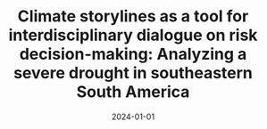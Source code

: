 ---
title: "Climate storylines as a tool for interdisciplinary dialogue on risk decision-making: Analyzing a severe drought in southeastern South America"
collection: publications
permalink: /publication/2024-01-01-Climate-storylines-as-a-tool-for-interdisciplinary-dialogue-on-risk-decision-making-Analyzing-a-severe-drought-in-southeastern-South-America
date: 2024-01-01
venue: 'Environmental Science and Policy'
citation: ' M. {Fossa Riglos},  Leandro D{\&apos;{i}}az,  Valeria Hern{\&apos;{a}}ndez,  Anna S{\&quot;{o}}rensson,  Marisol Osman,  Juan Rivera,  Federico Robledo,  Camila Prudente, &quot;Climate storylines as a tool for interdisciplinary dialogue on risk decision-making: Analyzing a severe drought in southeastern South America.&quot; Environmental Science and Policy, 2024.'
---
